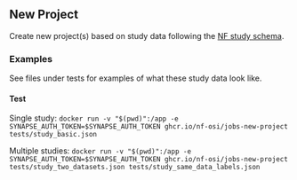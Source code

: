 ## New Project

Create new project(s) based on study data following the [NF study schema](https://github.com/nf-osi/dcc-site/blob/main/lib/study-schema.json). 

### Examples

See files under tests for examples of what these study data look like.

#### Test

Single study:
`docker run -v "$(pwd)":/app -e SYNAPSE_AUTH_TOKEN=$SYNAPSE_AUTH_TOKEN ghcr.io/nf-osi/jobs-new-project tests/study_basic.json`

Multiple studies:
`docker run -v "$(pwd)":/app -e SYNAPSE_AUTH_TOKEN=$SYNAPSE_AUTH_TOKEN ghcr.io/nf-osi/jobs-new-project tests/study_two_datasets.json tests/study_same_data_labels.json`

